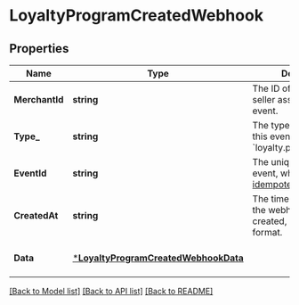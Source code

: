 # LoyaltyProgramCreatedWebhook

## Properties

 Name           | Type                                                                         | Description                                                                                                                                             | Notes                        
----------------|------------------------------------------------------------------------------|---------------------------------------------------------------------------------------------------------------------------------------------------------|------------------------------
 **MerchantId** | **string**                                                                   | The ID of the Square seller associated with the event.                                                                                                  | [optional] [default to null] 
 **Type_**      | **string**                                                                   | The type of event. For this event, the value is &#x60;loyalty.program.created&#x60;.                                                                    | [optional] [default to null] 
 **EventId**    | **string**                                                                   | The unique ID for the event, which is used for [idempotency support](https://developer.squareup.com/docs/webhooks/step4manage#webhooks-best-practices). | [optional] [default to null] 
 **CreatedAt**  | **string**                                                                   | The timestamp of when the webhook event was created, in RFC 3339 format.                                                                                | [optional] [default to null] 
 **Data**       | [***LoyaltyProgramCreatedWebhookData**](LoyaltyProgramCreatedWebhookData.md) |                                                                                                                                                         | [optional] [default to null] 

[[Back to Model list]](../README.md#documentation-for-models) [[Back to API list]](../README.md#documentation-for-api-endpoints) [[Back to README]](../README.md)

